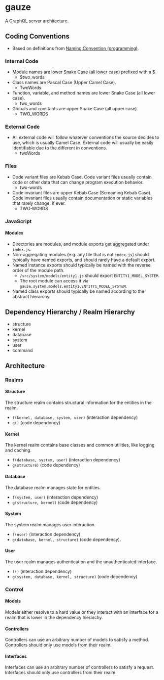 # gauze

A GraphQL server architecture.

## Coding Conventions
- Based on definitions from [Naming Convention (programming)](https://en.wikipedia.org/wiki/Naming_convention_(programming)#Examples_of_multiple-word_identifier_formats).

### Internal Code
- Module names are lower Snake Case (all lower case) prefixed with a $.
	- $two_words
- Class names are Pascal Case (Upper Camel Case).
	- TwoWords
- Function, variable, and method names are lower Snake Case (all lower case).
	- two_words
- Globals and constants are upper Snake Case (all upper case).
	- TWO_WORDS

### External Code
- All external code will follow whatever conventions the source decides to use, which is usually Camel Case. External code will usually be easily identifiable due to the different in conventions.
	- twoWords

### Files
- Code variant files are Kebab Case. Code variant files usually contain code or other data that can change program execution behavior.
	- two-words
- Code invariant files are upper Kebab Case (Screaming Kebab Case). Code invariant files usually contain documentation or static variables that rarely change, if ever.
	- TWO-WORDS

### JavaScript

#### Modules
- Directories are modules, and module exports get aggregated under `index.js`.
- Non-aggregating modules (e.g. any file that is not `index.js`) should typically have named exports, and should rarely have a default export.
- Named instance exports should typically be named with the reverse order of the module path.
	- `/src/system/models/entity1.js` should export `ENTITY1_MODEL_SYSTEM`.
	- The root module can access it via `gauze.system.models.entity1.ENTITY1_MODEL_SYSTEM`.
- Named class exports should typically be named according to the abstract hierarchy.

## Dependency Hierarchy / Realm Hierarchy
- structure
- kernel
- database
- system
- user
- command

## Architecture

### Realms

#### Structure
The structure realm contains structural information for the entities in the realm.
- `f(kernel, database, system, user)` (interaction dependency)
- `g()` (code dependency)

#### Kernel
The kernel realm contains base classes and common utilities, like logging and caching.
- `f(database, system, user)` (interaction dependency)
- `g(structure)` (code dependency)

#### Database
The database realm manages state for entities.
- `f(system, user)` (interaction dependency)
- `g(structure, kernel)` (code dependency)

#### System
The system realm manages user interaction.
- `f(user)` (interaction dependency)
- `g(database, kernel, structure)` (code dependency).

#### User
The user realm manages authentication and the unauthenticated interface.
- `f()` (interaction dependency)
- `g(system, database, kernel, structure)` (code dependency)

### Control

#### Models
Models either resolve to a hard value or they interact with an interface for a realm that is lower in the dependency hierarchy.

#### Controllers
Controllers can use an arbitrary number of models to satisfy a method. Controllers should only use models from their realm.

#### Interfaces
Interfaces can use an arbitrary number of controllers to satisfy a request. Interfaces should only use controllers from their realm.

